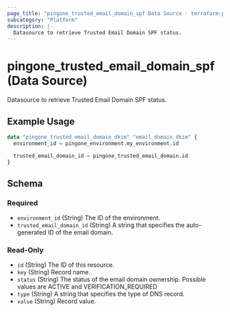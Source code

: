 ```yaml
---
page_title: "pingone_trusted_email_domain_spf Data Source - terraform-provider-pingone"
subcategory: "Platform"
description: |-
  Datasource to retrieve Trusted Email Domain SPF status.
---
```


# pingone_trusted_email_domain_spf (Data Source)

Datasource to retrieve Trusted Email Domain SPF status.

## Example Usage

```terraform
data "pingone_trusted_email_domain_dkim" "email_domain_dkim" {
  environment_id = pingone_environment.my_environment.id

  trusted_email_domain_id = pingone_trusted_email_domain.id
}
```

<!-- schema generated by tfplugindocs -->
## Schema

### Required

- `environment_id` (String) The ID of the environment.
- `trusted_email_domain_id` (String) A string that specifies the auto-generated ID of the email domain.

### Read-Only

- `id` (String) The ID of this resource.
- `key` (String) Record name.
- `status` (String) The status of the email domain ownership. Possible values are ACTIVE and VERIFICATION_REQUIRED
- `type` (String) A string that specifies the type of DNS record.
- `value` (String) Record value.
